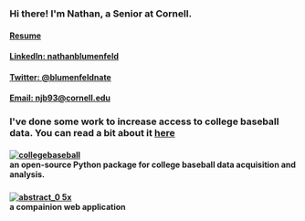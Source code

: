 ### Hi there! I'm Nathan, a Senior at Cornell. 
#### [Resume](https://github.com/nathanblumenfeld/nathanblumenfeld/files/9948060/blumenfeld_resume_current.pdf)
#### [LinkedIn: nathanblumenfeld](https://www.linkedin.com/in/nathanblumenfeld/)
#### [Twitter: @blumenfeldnate](https://twitter.com/blumenfeldnate)
#### [Email: njb93@cornell.edu](mailto:njb93@cornell.edu)

### I've done some work to increase access to college baseball data. You can read a bit about it [here](https://github.com/nathanblumenfeld/nathanblumenfeld/files/9948073/CMSAC_Poster.1.pdf)
#### [![collegebaseball](https://user-images.githubusercontent.com/33358095/200225300-21eb553b-25ee-4821-a2fb-2f6410b2d40a.png)](https://github.com/nathanblumenfeld/collegebaseball) <br> an open-source Python package for college baseball data acquisition and analysis.
###
#### [![abstract_0 5x](https://user-images.githubusercontent.com/33358095/160667201-a78021e3-8fa1-4149-b634-e543017f772f.png)](https://collegebaseballabstract.com/) <br> a compainion web application
